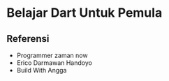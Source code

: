 # Belajar Dart Untuk Pemula

## Referensi 
  * Programmer zaman now
  * Erico Darmawan Handoyo
  * Build With Angga

